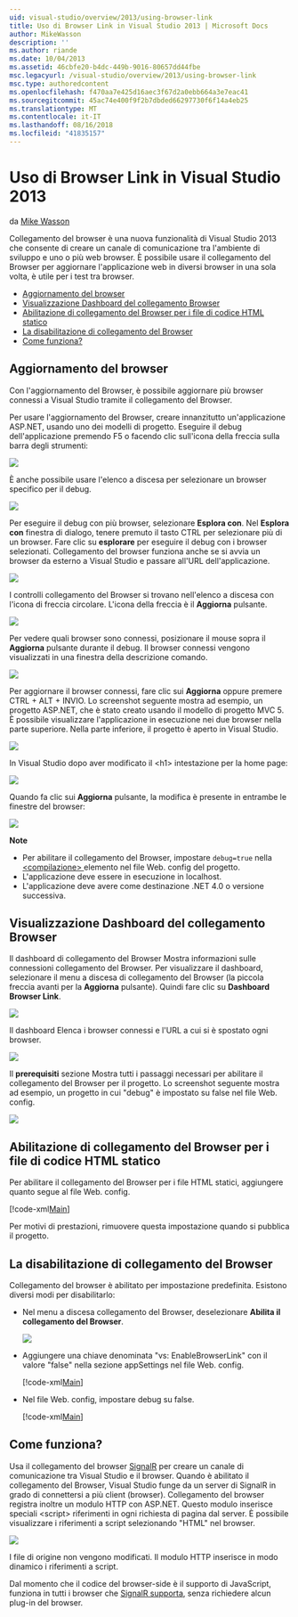 ```yaml
---
uid: visual-studio/overview/2013/using-browser-link
title: Uso di Browser Link in Visual Studio 2013 | Microsoft Docs
author: MikeWasson
description: ''
ms.author: riande
ms.date: 10/04/2013
ms.assetid: 46cbfe20-b4dc-449b-9016-80657dd44fbe
msc.legacyurl: /visual-studio/overview/2013/using-browser-link
msc.type: authoredcontent
ms.openlocfilehash: f470aa7e425d16aec3f67d2a0ebb664a3e7eac41
ms.sourcegitcommit: 45ac74e400f9f2b7dbded66297730f6f14a4eb25
ms.translationtype: MT
ms.contentlocale: it-IT
ms.lasthandoff: 08/16/2018
ms.locfileid: "41835157"
---
```

<a name="using-browser-link-in-visual-studio-2013"></a>Uso di Browser Link in Visual Studio 2013
====================
da [Mike Wasson](https://github.com/MikeWasson)

Collegamento del browser è una nuova funzionalità di Visual Studio 2013 che consente di creare un canale di comunicazione tra l'ambiente di sviluppo e uno o più web browser. È possibile usare il collegamento del Browser per aggiornare l'applicazione web in diversi browser in una sola volta, è utile per i test tra browser.

- [Aggiornamento del browser](#browser-refresh)
- [Visualizzazione Dashboard del collegamento Browser](#dashboard)
- [Abilitazione di collegamento del Browser per i file di codice HTML statico](#static-html)
- [La disabilitazione di collegamento del Browser](#disabling)
- [Come funziona?](#how-it-works)

<a id="browser-refresh"></a>
## <a name="browser-refresh"></a>Aggiornamento del browser

Con l'aggiornamento del Browser, è possibile aggiornare più browser connessi a Visual Studio tramite il collegamento del Browser.

Per usare l'aggiornamento del Browser, creare innanzitutto un'applicazione ASP.NET, usando uno dei modelli di progetto. Eseguire il debug dell'applicazione premendo F5 o facendo clic sull'icona della freccia sulla barra degli strumenti:

![](using-browser-link/_static/image1.png)

È anche possibile usare l'elenco a discesa per selezionare un browser specifico per il debug.

![](using-browser-link/_static/image2.png)

Per eseguire il debug con più browser, selezionare **Esplora con**. Nel **Esplora con** finestra di dialogo, tenere premuto il tasto CTRL per selezionare più di un browser. Fare clic su **esplorare** per eseguire il debug con i browser selezionati. Collegamento del browser funziona anche se si avvia un browser da esterno a Visual Studio e passare all'URL dell'applicazione.

![](using-browser-link/_static/image3.png)

I controlli collegamento del Browser si trovano nell'elenco a discesa con l'icona di freccia circolare. L'icona della freccia è il **Aggiorna** pulsante.

![](using-browser-link/_static/image4.png)

Per vedere quali browser sono connessi, posizionare il mouse sopra il **Aggiorna** pulsante durante il debug. Il browser connessi vengono visualizzati in una finestra della descrizione comando.

![](using-browser-link/_static/image5.png)

Per aggiornare il browser connessi, fare clic sui **Aggiorna** oppure premere CTRL + ALT + INVIO. Lo screenshot seguente mostra ad esempio, un progetto ASP.NET, che è stato creato usando il modello di progetto MVC 5. È possibile visualizzare l'applicazione in esecuzione nei due browser nella parte superiore. Nella parte inferiore, il progetto è aperto in Visual Studio.

![](using-browser-link/_static/image6.png)

In Visual Studio dopo aver modificato il &lt;h1&gt; intestazione per la home page:

![](using-browser-link/_static/image7.png)

Quando fa clic sui **Aggiorna** pulsante, la modifica è presente in entrambe le finestre del browser:

![](using-browser-link/_static/image8.png)

**Note**

- Per abilitare il collegamento del Browser, impostare `debug=true` nella [ &lt;compilazione&gt; ](https://msdn.microsoft.com/library/s10awwz0(v=vs.85).aspx) elemento nel file Web. config del progetto.
- L'applicazione deve essere in esecuzione in localhost.
- L'applicazione deve avere come destinazione .NET 4.0 o versione successiva.

<a id="dashboard"></a>
## <a name="viewing-the-browser-link-dashboard"></a>Visualizzazione Dashboard del collegamento Browser

Il dashboard di collegamento del Browser Mostra informazioni sulle connessioni collegamento del Browser. Per visualizzare il dashboard, selezionare il menu a discesa di collegamento del Browser (la piccola freccia avanti per la **Aggiorna** pulsante). Quindi fare clic su **Dashboard Browser Link**.

![](using-browser-link/_static/image9.png)

Il dashboard Elenca i browser connessi e l'URL a cui si è spostato ogni browser.

![](using-browser-link/_static/image10.png)

Il **prerequisiti** sezione Mostra tutti i passaggi necessari per abilitare il collegamento del Browser per il progetto. Lo screenshot seguente mostra ad esempio, un progetto in cui "debug" è impostato su false nel file Web. config.

![](using-browser-link/_static/image11.png)

<a id="static-html"></a>
## <a name="enabling-browser-link-for-static-html-files"></a>Abilitazione di collegamento del Browser per i file di codice HTML statico

Per abilitare il collegamento del Browser per i file HTML statici, aggiungere quanto segue al file Web. config.

[!code-xml[Main](using-browser-link/samples/sample1.xml)]

Per motivi di prestazioni, rimuovere questa impostazione quando si pubblica il progetto.

<a id="disabling"></a>
## <a name="disabling-browser-link"></a>La disabilitazione di collegamento del Browser

Collegamento del browser è abilitato per impostazione predefinita. Esistono diversi modi per disabilitarlo:

- Nel menu a discesa collegamento del Browser, deselezionare **Abilita il collegamento del Browser**. 

    ![](using-browser-link/_static/image12.png)
- Aggiungere una chiave denominata "vs: EnableBrowserLink" con il valore "false" nella sezione appSettings nel file Web. config. 

    [!code-xml[Main](using-browser-link/samples/sample2.xml)]
- Nel file Web. config, impostare debug su false. 

    [!code-xml[Main](using-browser-link/samples/sample3.xml)]

<a id="how-it-works"></a>
## <a name="how-does-it-work"></a>Come funziona?

Usa il collegamento del browser [SignalR](../../../signalr/index.md) per creare un canale di comunicazione tra Visual Studio e il browser. Quando è abilitato il collegamento del Browser, Visual Studio funge da un server di SignalR in grado di connettersi a più client (browser). Collegamento del browser registra inoltre un modulo HTTP con ASP.NET. Questo modulo inserisce speciali &lt;script&gt; riferimenti in ogni richiesta di pagina dal server. È possibile visualizzare i riferimenti a script selezionando "HTML" nel browser.

![](using-browser-link/_static/image13.png)

I file di origine non vengono modificati. Il modulo HTTP inserisce in modo dinamico i riferimenti a script.

Dal momento che il codice del browser-side è il supporto di JavaScript, funziona in tutti i browser che [SignalR supporta](../../../signalr/overview/getting-started/supported-platforms.md), senza richiedere alcun plug-in del browser.
